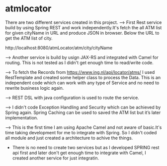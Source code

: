 # atmlocator

There are two different services created in this project.
--> First Rest service build by using Spring REST and work independently.It's fetch the all ATM list for given cityName in URL and produce JSON in browser.
Below the URL to get the ATM list of city.

http://localhost:8080/atmLocator/atm/city/cityName

--> Another service is build by usign JAX-RS and integrated with Camel for routing. This is not tested as I didn't get enough time to read/write code.

--> To fetch the Records from  https://www.ing.nl/api/locator/atms/ I used RestTemplate and created some helper class to process the Data. This is an independent code which can work with any type of Service and no need to rewrite business logic again. 

--> REST DSL with java configuration is used to route the service.

--> I didn't code Exception Handling and Security which can be achieved by Spring again. Spring Caching can be used to saved the ATM list but it’s later implementation.

--> This is the first time I am using Apache Camel and not aware of basic.It's time taking development for me to integrate with Spring. So I didn't coded all module and just created a architecture to achive the things. 

* There is no need to create two services but as I developed SPRING rest api first and later don't get enough time to integrate with Camel, I created another service for just integratin.

